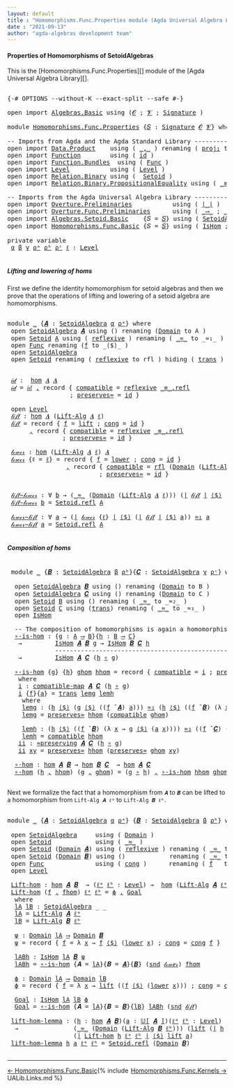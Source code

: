 ```yaml
---
layout: default
title : "Homomorphisms.Func.Properties module (Agda Universal Algebra Library)"
date : "2021-09-13"
author: "agda-algebras development team"
---
```


#### <a id="properties-of-homomorphisms-of-setoidalgebras">Properties of Homomorphisms of SetoidAlgebras</a>

This is the [Homomorphisms.Func.Properties][] module of the [Agda Universal Algebra Library][].

<pre class="Agda">

<a id="388" class="Symbol">{-#</a> <a id="392" class="Keyword">OPTIONS</a> <a id="400" class="Pragma">--without-K</a> <a id="412" class="Pragma">--exact-split</a> <a id="426" class="Pragma">--safe</a> <a id="433" class="Symbol">#-}</a>

<a id="438" class="Keyword">open</a> <a id="443" class="Keyword">import</a> <a id="450" href="Algebras.Basic.html" class="Module">Algebras.Basic</a> <a id="465" class="Keyword">using</a> <a id="471" class="Symbol">(</a><a id="472" href="Algebras.Basic.html#1130" class="Generalizable">𝓞</a> <a id="474" class="Symbol">;</a> <a id="476" href="Algebras.Basic.html#1132" class="Generalizable">𝓥</a> <a id="478" class="Symbol">;</a> <a id="480" href="Algebras.Basic.html#3858" class="Function">Signature</a> <a id="490" class="Symbol">)</a>

<a id="493" class="Keyword">module</a> <a id="500" href="Homomorphisms.Func.Properties.html" class="Module">Homomorphisms.Func.Properties</a> <a id="530" class="Symbol">{</a><a id="531" href="Homomorphisms.Func.Properties.html#531" class="Bound">𝑆</a> <a id="533" class="Symbol">:</a> <a id="535" href="Algebras.Basic.html#3858" class="Function">Signature</a> <a id="545" href="Algebras.Basic.html#1130" class="Generalizable">𝓞</a> <a id="547" href="Algebras.Basic.html#1132" class="Generalizable">𝓥</a><a id="548" class="Symbol">}</a> <a id="550" class="Keyword">where</a>

<a id="557" class="Comment">-- Imports from Agda and the Agda Standard Library ------------------------------------------</a>
<a id="651" class="Keyword">open</a> <a id="656" class="Keyword">import</a> <a id="663" href="Data.Product.html" class="Module">Data.Product</a>    <a id="679" class="Keyword">using</a> <a id="685" class="Symbol">(</a> <a id="687" href="Agda.Builtin.Sigma.html#236" class="InductiveConstructor Operator">_,_</a> <a id="691" class="Symbol">)</a> <a id="693" class="Keyword">renaming</a> <a id="702" class="Symbol">(</a> <a id="704" href="Agda.Builtin.Sigma.html#252" class="Field">proj₁</a> <a id="710" class="Symbol">to</a> <a id="713" class="Field">fst</a> <a id="717" class="Symbol">;</a> <a id="719" href="Agda.Builtin.Sigma.html#264" class="Field">proj₂</a> <a id="725" class="Symbol">to</a> <a id="728" class="Field">snd</a> <a id="732" class="Symbol">)</a>
<a id="734" class="Keyword">open</a> <a id="739" class="Keyword">import</a> <a id="746" href="Function.html" class="Module">Function</a>        <a id="762" class="Keyword">using</a> <a id="768" class="Symbol">(</a> <a id="770" href="Function.Base.html#615" class="Function">id</a> <a id="773" class="Symbol">)</a>
<a id="775" class="Keyword">open</a> <a id="780" class="Keyword">import</a> <a id="787" href="Function.Bundles.html" class="Module">Function.Bundles</a>  <a id="805" class="Keyword">using</a> <a id="811" class="Symbol">(</a> <a id="813" href="Function.Bundles.html#1868" class="Record">Func</a> <a id="818" class="Symbol">)</a>
<a id="820" class="Keyword">open</a> <a id="825" class="Keyword">import</a> <a id="832" href="Level.html" class="Module">Level</a>           <a id="848" class="Keyword">using</a> <a id="854" class="Symbol">(</a> <a id="856" href="Agda.Primitive.html#597" class="Postulate">Level</a> <a id="862" class="Symbol">)</a>
<a id="864" class="Keyword">open</a> <a id="869" class="Keyword">import</a> <a id="876" href="Relation.Binary.html" class="Module">Relation.Binary</a> <a id="892" class="Keyword">using</a> <a id="898" class="Symbol">(</a>  <a id="901" href="Relation.Binary.Bundles.html#1009" class="Record">Setoid</a> <a id="908" class="Symbol">)</a>
<a id="910" class="Keyword">open</a> <a id="915" class="Keyword">import</a> <a id="922" href="Relation.Binary.PropositionalEquality.html" class="Module">Relation.Binary.PropositionalEquality</a> <a id="960" class="Keyword">using</a> <a id="966" class="Symbol">(</a> <a id="968" href="Agda.Builtin.Equality.html#151" class="Datatype Operator">_≡_</a> <a id="972" class="Symbol">)</a>

<a id="975" class="Comment">-- Imports from the Agda Universal Algebra Library ------------------------------------------</a>
<a id="1069" class="Keyword">open</a> <a id="1074" class="Keyword">import</a> <a id="1081" href="Overture.Preliminaries.html" class="Module">Overture.Preliminaries</a>           <a id="1114" class="Keyword">using</a> <a id="1120" class="Symbol">(</a> <a id="1122" href="Overture.Preliminaries.html#4383" class="Function Operator">∣_∣</a> <a id="1126" class="Symbol">)</a>
<a id="1128" class="Keyword">open</a> <a id="1133" class="Keyword">import</a> <a id="1140" href="Overture.Func.Preliminaries.html" class="Module">Overture.Func.Preliminaries</a>      <a id="1173" class="Keyword">using</a> <a id="1179" class="Symbol">(</a> <a id="1181" href="Overture.Func.Preliminaries.html#803" class="Function Operator">_⟶_</a> <a id="1185" class="Symbol">;</a> <a id="1187" href="Overture.Func.Preliminaries.html#968" class="Function Operator">_∘_</a> <a id="1191" class="Symbol">;</a> <a id="1193" href="Overture.Func.Preliminaries.html#862" class="Function">𝑖𝑑</a> <a id="1196" class="Symbol">)</a>
<a id="1198" class="Keyword">open</a> <a id="1203" class="Keyword">import</a> <a id="1210" href="Algebras.Setoid.Basic.html" class="Module">Algebras.Setoid.Basic</a>    <a id="1235" class="Symbol">{</a><a id="1236" class="Argument">𝑆</a> <a id="1238" class="Symbol">=</a> <a id="1240" href="Homomorphisms.Func.Properties.html#531" class="Bound">𝑆</a><a id="1241" class="Symbol">}</a> <a id="1243" class="Keyword">using</a> <a id="1249" class="Symbol">(</a> <a id="1251" href="Algebras.Setoid.Basic.html#3313" class="Record">SetoidAlgebra</a> <a id="1265" class="Symbol">;</a> <a id="1267" href="Algebras.Setoid.Basic.html#4709" class="Function Operator">_̂_</a> <a id="1271" class="Symbol">;</a> <a id="1273" href="Algebras.Setoid.Basic.html#4949" class="Function">Lift-Alg</a> <a id="1282" class="Symbol">;</a> <a id="1284" href="Algebras.Setoid.Basic.html#4077" class="Function Operator">𝕌[_]</a> <a id="1289" class="Symbol">)</a>
<a id="1291" class="Keyword">open</a> <a id="1296" class="Keyword">import</a> <a id="1303" href="Homomorphisms.Func.Basic.html" class="Module">Homomorphisms.Func.Basic</a> <a id="1328" class="Symbol">{</a><a id="1329" class="Argument">𝑆</a> <a id="1331" class="Symbol">=</a> <a id="1333" href="Homomorphisms.Func.Properties.html#531" class="Bound">𝑆</a><a id="1334" class="Symbol">}</a> <a id="1336" class="Keyword">using</a> <a id="1342" class="Symbol">(</a> <a id="1344" href="Homomorphisms.Func.Basic.html#2010" class="Record">IsHom</a> <a id="1350" class="Symbol">;</a> <a id="1352" href="Homomorphisms.Func.Basic.html#1860" class="Function">compatible-map</a> <a id="1367" class="Symbol">;</a> <a id="1369" href="Homomorphisms.Func.Basic.html#1610" class="Function">≈preserving</a> <a id="1381" class="Symbol">;</a> <a id="1383" href="Homomorphisms.Func.Basic.html#2136" class="Function">hom</a> <a id="1387" class="Symbol">)</a>

<a id="1390" class="Keyword">private</a> <a id="1398" class="Keyword">variable</a>
 <a id="1408" href="Homomorphisms.Func.Properties.html#1408" class="Generalizable">α</a> <a id="1410" href="Homomorphisms.Func.Properties.html#1410" class="Generalizable">β</a> <a id="1412" href="Homomorphisms.Func.Properties.html#1412" class="Generalizable">γ</a> <a id="1414" href="Homomorphisms.Func.Properties.html#1414" class="Generalizable">ρᵃ</a> <a id="1417" href="Homomorphisms.Func.Properties.html#1417" class="Generalizable">ρᵇ</a> <a id="1420" href="Homomorphisms.Func.Properties.html#1420" class="Generalizable">ρᶜ</a> <a id="1423" href="Homomorphisms.Func.Properties.html#1423" class="Generalizable">ℓ</a> <a id="1425" class="Symbol">:</a> <a id="1427" href="Agda.Primitive.html#597" class="Postulate">Level</a>

</pre>

##### <a id="lifting-and-lowering">Lifting and lowering of homs</a>

First we define the identity homomorphism for setoid algebras and then we prove that the operations of lifting and lowering of a setoid algebra are homomorphisms.

<pre class="Agda">

<a id="1693" class="Keyword">module</a> <a id="1700" href="Homomorphisms.Func.Properties.html#1700" class="Module">_</a> <a id="1702" class="Symbol">{</a><a id="1703" href="Homomorphisms.Func.Properties.html#1703" class="Bound">𝑨</a> <a id="1705" class="Symbol">:</a> <a id="1707" href="Algebras.Setoid.Basic.html#3313" class="Record">SetoidAlgebra</a> <a id="1721" href="Homomorphisms.Func.Properties.html#1408" class="Generalizable">α</a> <a id="1723" href="Homomorphisms.Func.Properties.html#1414" class="Generalizable">ρᵃ</a><a id="1725" class="Symbol">}</a> <a id="1727" class="Keyword">where</a>
 <a id="1734" class="Keyword">open</a> <a id="1739" href="Algebras.Setoid.Basic.html#3313" class="Module">SetoidAlgebra</a> <a id="1753" href="Homomorphisms.Func.Properties.html#1703" class="Bound">𝑨</a> <a id="1755" class="Keyword">using</a> <a id="1761" class="Symbol">()</a> <a id="1764" class="Keyword">renaming</a> <a id="1773" class="Symbol">(</a><a id="1774" href="Algebras.Setoid.Basic.html#3376" class="Field">Domain</a> <a id="1781" class="Symbol">to</a> <a id="1784" class="Field">A</a> <a id="1786" class="Symbol">)</a>
 <a id="1789" class="Keyword">open</a> <a id="1794" href="Relation.Binary.Bundles.html#1009" class="Module">Setoid</a> <a id="1801" href="Homomorphisms.Func.Properties.html#1784" class="Field">A</a> <a id="1803" class="Keyword">using</a> <a id="1809" class="Symbol">(</a> <a id="1811" href="Relation.Binary.Structures.html#1646" class="Function">reflexive</a> <a id="1821" class="Symbol">)</a> <a id="1823" class="Keyword">renaming</a> <a id="1832" class="Symbol">(</a> <a id="1834" href="Relation.Binary.Bundles.html#1098" class="Field Operator">_≈_</a> <a id="1838" class="Symbol">to</a> <a id="1841" class="Field Operator">_≈₁_</a> <a id="1846" class="Symbol">)</a>
 <a id="1849" class="Keyword">open</a> <a id="1854" href="Function.Bundles.html#1868" class="Module">Func</a> <a id="1859" class="Keyword">renaming</a> <a id="1868" class="Symbol">(</a><a id="1869" href="Function.Bundles.html#1919" class="Field">f</a> <a id="1871" class="Symbol">to</a> <a id="1874" class="Field">_⟨$⟩_</a> <a id="1880" class="Symbol">)</a>
 <a id="1883" class="Keyword">open</a> <a id="1888" href="Algebras.Setoid.Basic.html#3313" class="Module">SetoidAlgebra</a>
 <a id="1903" class="Keyword">open</a> <a id="1908" href="Relation.Binary.Bundles.html#1009" class="Module">Setoid</a> <a id="1915" class="Keyword">renaming</a> <a id="1924" class="Symbol">(</a> <a id="1926" href="Relation.Binary.Structures.html#1646" class="Function">reflexive</a> <a id="1936" class="Symbol">to</a> <a id="1939" class="Function">rfl</a> <a id="1943" class="Symbol">)</a> <a id="1945" class="Keyword">hiding</a> <a id="1952" class="Symbol">(</a> <a id="1954" href="Relation.Binary.Structures.html#1620" class="Function">trans</a> <a id="1960" class="Symbol">)</a>


 <a id="1965" href="Homomorphisms.Func.Properties.html#1965" class="Function">𝒾𝒹</a> <a id="1968" class="Symbol">:</a>  <a id="1971" href="Homomorphisms.Func.Basic.html#2136" class="Function">hom</a> <a id="1975" href="Homomorphisms.Func.Properties.html#1703" class="Bound">𝑨</a> <a id="1977" href="Homomorphisms.Func.Properties.html#1703" class="Bound">𝑨</a>
 <a id="1980" href="Homomorphisms.Func.Properties.html#1965" class="Function">𝒾𝒹</a> <a id="1983" class="Symbol">=</a> <a id="1985" href="Overture.Func.Preliminaries.html#862" class="Function">𝑖𝑑</a> <a id="1988" href="Agda.Builtin.Sigma.html#236" class="InductiveConstructor Operator">,</a> <a id="1990" class="Keyword">record</a> <a id="1997" class="Symbol">{</a> <a id="1999" href="Homomorphisms.Func.Basic.html#2074" class="Field">compatible</a> <a id="2010" class="Symbol">=</a> <a id="2012" href="Relation.Binary.Structures.html#1646" class="Function">reflexive</a> <a id="2022" href="Agda.Builtin.Equality.html#208" class="InductiveConstructor">_≡_.refl</a>
                 <a id="2048" class="Symbol">;</a> <a id="2050" href="Homomorphisms.Func.Basic.html#2107" class="Field">preserves≈</a> <a id="2061" class="Symbol">=</a> <a id="2063" href="Function.Base.html#615" class="Function">id</a> <a id="2066" class="Symbol">}</a>

 <a id="2070" class="Keyword">open</a> <a id="2075" href="Level.html" class="Module">Level</a>
 <a id="2082" href="Homomorphisms.Func.Properties.html#2082" class="Function">𝓁𝒾𝒻𝓉</a> <a id="2087" class="Symbol">:</a> <a id="2089" href="Homomorphisms.Func.Basic.html#2136" class="Function">hom</a> <a id="2093" href="Homomorphisms.Func.Properties.html#1703" class="Bound">𝑨</a> <a id="2095" class="Symbol">(</a><a id="2096" href="Algebras.Setoid.Basic.html#4949" class="Function">Lift-Alg</a> <a id="2105" href="Homomorphisms.Func.Properties.html#1703" class="Bound">𝑨</a> <a id="2107" href="Homomorphisms.Func.Properties.html#1423" class="Generalizable">ℓ</a><a id="2108" class="Symbol">)</a>
 <a id="2111" href="Homomorphisms.Func.Properties.html#2082" class="Function">𝓁𝒾𝒻𝓉</a> <a id="2116" class="Symbol">=</a> <a id="2118" class="Keyword">record</a> <a id="2125" class="Symbol">{</a> <a id="2127" href="Function.Bundles.html#1919" class="Field">f</a> <a id="2129" class="Symbol">=</a> <a id="2131" href="Level.html#457" class="InductiveConstructor">lift</a> <a id="2136" class="Symbol">;</a> <a id="2138" href="Function.Bundles.html#1938" class="Field">cong</a> <a id="2143" class="Symbol">=</a> <a id="2145" href="Function.Base.html#615" class="Function">id</a> <a id="2148" class="Symbol">}</a>
      <a id="2156" href="Agda.Builtin.Sigma.html#236" class="InductiveConstructor Operator">,</a> <a id="2158" class="Keyword">record</a> <a id="2165" class="Symbol">{</a> <a id="2167" href="Homomorphisms.Func.Basic.html#2074" class="Field">compatible</a> <a id="2178" class="Symbol">=</a> <a id="2180" href="Relation.Binary.Structures.html#1646" class="Function">reflexive</a> <a id="2190" href="Agda.Builtin.Equality.html#208" class="InductiveConstructor">_≡_.refl</a>
               <a id="2214" class="Symbol">;</a> <a id="2216" href="Homomorphisms.Func.Basic.html#2107" class="Field">preserves≈</a> <a id="2227" class="Symbol">=</a> <a id="2229" href="Function.Base.html#615" class="Function">id</a> <a id="2232" class="Symbol">}</a>

 <a id="2236" href="Homomorphisms.Func.Properties.html#2236" class="Function">𝓁ℴ𝓌ℯ𝓇</a> <a id="2242" class="Symbol">:</a> <a id="2244" href="Homomorphisms.Func.Basic.html#2136" class="Function">hom</a> <a id="2248" class="Symbol">(</a><a id="2249" href="Algebras.Setoid.Basic.html#4949" class="Function">Lift-Alg</a> <a id="2258" href="Homomorphisms.Func.Properties.html#1703" class="Bound">𝑨</a> <a id="2260" href="Homomorphisms.Func.Properties.html#1423" class="Generalizable">ℓ</a><a id="2261" class="Symbol">)</a> <a id="2263" href="Homomorphisms.Func.Properties.html#1703" class="Bound">𝑨</a>
 <a id="2266" href="Homomorphisms.Func.Properties.html#2236" class="Function">𝓁ℴ𝓌ℯ𝓇</a> <a id="2272" class="Symbol">{</a><a id="2273" class="Argument">ℓ</a> <a id="2275" class="Symbol">=</a> <a id="2277" href="Homomorphisms.Func.Properties.html#2277" class="Bound">ℓ</a><a id="2278" class="Symbol">}</a> <a id="2280" class="Symbol">=</a> <a id="2282" class="Keyword">record</a> <a id="2289" class="Symbol">{</a> <a id="2291" href="Function.Bundles.html#1919" class="Field">f</a> <a id="2293" class="Symbol">=</a> <a id="2295" href="Level.html#470" class="Field">lower</a> <a id="2301" class="Symbol">;</a> <a id="2303" href="Function.Bundles.html#1938" class="Field">cong</a> <a id="2308" class="Symbol">=</a> <a id="2310" href="Function.Base.html#615" class="Function">id</a> <a id="2313" class="Symbol">}</a>
                <a id="2331" href="Agda.Builtin.Sigma.html#236" class="InductiveConstructor Operator">,</a> <a id="2333" class="Keyword">record</a> <a id="2340" class="Symbol">{</a> <a id="2342" href="Homomorphisms.Func.Basic.html#2074" class="Field">compatible</a> <a id="2353" class="Symbol">=</a> <a id="2355" href="Homomorphisms.Func.Properties.html#1939" class="Function">rfl</a> <a id="2359" class="Symbol">(</a><a id="2360" href="Algebras.Setoid.Basic.html#3376" class="Field">Domain</a> <a id="2367" class="Symbol">(</a><a id="2368" href="Algebras.Setoid.Basic.html#4949" class="Function">Lift-Alg</a> <a id="2377" href="Homomorphisms.Func.Properties.html#1703" class="Bound">𝑨</a> <a id="2379" href="Homomorphisms.Func.Properties.html#2277" class="Bound">ℓ</a><a id="2380" class="Symbol">))</a> <a id="2383" href="Agda.Builtin.Equality.html#208" class="InductiveConstructor">_≡_.refl</a>
                         <a id="2417" class="Symbol">;</a> <a id="2419" href="Homomorphisms.Func.Basic.html#2107" class="Field">preserves≈</a> <a id="2430" class="Symbol">=</a> <a id="2432" href="Function.Base.html#615" class="Function">id</a> <a id="2435" class="Symbol">}</a>


 <a id="2440" href="Homomorphisms.Func.Properties.html#2440" class="Function">𝓁𝒾𝒻𝓉∼𝓁ℴ𝓌ℯ𝓇</a> <a id="2451" class="Symbol">:</a> <a id="2453" class="Symbol">∀</a> <a id="2455" href="Homomorphisms.Func.Properties.html#2455" class="Bound">b</a> <a id="2457" class="Symbol">→</a> <a id="2459" class="Symbol">(</a><a id="2460" href="Relation.Binary.Bundles.html#1098" class="Field Operator">_≈_</a> <a id="2464" class="Symbol">(</a><a id="2465" href="Algebras.Setoid.Basic.html#3376" class="Field">Domain</a> <a id="2472" class="Symbol">(</a><a id="2473" href="Algebras.Setoid.Basic.html#4949" class="Function">Lift-Alg</a> <a id="2482" href="Homomorphisms.Func.Properties.html#1703" class="Bound">𝑨</a> <a id="2484" href="Homomorphisms.Func.Properties.html#1423" class="Generalizable">ℓ</a><a id="2485" class="Symbol">)))</a> <a id="2489" class="Symbol">(</a><a id="2490" href="Overture.Preliminaries.html#4383" class="Function Operator">∣</a> <a id="2492" href="Homomorphisms.Func.Properties.html#2082" class="Function">𝓁𝒾𝒻𝓉</a> <a id="2497" href="Overture.Preliminaries.html#4383" class="Function Operator">∣</a> <a id="2499" href="Homomorphisms.Func.Properties.html#1874" class="Field Operator">⟨$⟩</a> <a id="2503" class="Symbol">(</a><a id="2504" href="Overture.Preliminaries.html#4383" class="Function Operator">∣</a> <a id="2506" href="Homomorphisms.Func.Properties.html#2236" class="Function">𝓁ℴ𝓌ℯ𝓇</a> <a id="2512" href="Overture.Preliminaries.html#4383" class="Function Operator">∣</a> <a id="2514" href="Homomorphisms.Func.Properties.html#1874" class="Field Operator">⟨$⟩</a> <a id="2518" href="Homomorphisms.Func.Properties.html#2455" class="Bound">b</a><a id="2519" class="Symbol">))</a> <a id="2522" href="Homomorphisms.Func.Properties.html#2455" class="Bound">b</a>
 <a id="2525" href="Homomorphisms.Func.Properties.html#2440" class="Function">𝓁𝒾𝒻𝓉∼𝓁ℴ𝓌ℯ𝓇</a> <a id="2536" href="Homomorphisms.Func.Properties.html#2536" class="Bound">b</a> <a id="2538" class="Symbol">=</a> <a id="2540" href="Relation.Binary.Structures.html#1568" class="Function">Setoid.refl</a> <a id="2552" href="Homomorphisms.Func.Properties.html#1784" class="Field">A</a>

 <a id="2556" href="Homomorphisms.Func.Properties.html#2556" class="Function">𝓁ℴ𝓌ℯ𝓇∼𝓁𝒾𝒻𝓉</a> <a id="2567" class="Symbol">:</a> <a id="2569" class="Symbol">∀</a> <a id="2571" href="Homomorphisms.Func.Properties.html#2571" class="Bound">a</a> <a id="2573" class="Symbol">→</a> <a id="2575" class="Symbol">(</a><a id="2576" href="Overture.Preliminaries.html#4383" class="Function Operator">∣</a> <a id="2578" href="Homomorphisms.Func.Properties.html#2236" class="Function">𝓁ℴ𝓌ℯ𝓇</a> <a id="2584" class="Symbol">{</a><a id="2585" href="Homomorphisms.Func.Properties.html#1423" class="Generalizable">ℓ</a><a id="2586" class="Symbol">}</a> <a id="2588" href="Overture.Preliminaries.html#4383" class="Function Operator">∣</a> <a id="2590" href="Homomorphisms.Func.Properties.html#1874" class="Field Operator">⟨$⟩</a> <a id="2594" class="Symbol">(</a><a id="2595" href="Overture.Preliminaries.html#4383" class="Function Operator">∣</a> <a id="2597" href="Homomorphisms.Func.Properties.html#2082" class="Function">𝓁𝒾𝒻𝓉</a> <a id="2602" href="Overture.Preliminaries.html#4383" class="Function Operator">∣</a> <a id="2604" href="Homomorphisms.Func.Properties.html#1874" class="Field Operator">⟨$⟩</a> <a id="2608" href="Homomorphisms.Func.Properties.html#2571" class="Bound">a</a><a id="2609" class="Symbol">))</a> <a id="2612" href="Homomorphisms.Func.Properties.html#1841" class="Function Operator">≈₁</a> <a id="2615" href="Homomorphisms.Func.Properties.html#2571" class="Bound">a</a>
 <a id="2618" href="Homomorphisms.Func.Properties.html#2556" class="Function">𝓁ℴ𝓌ℯ𝓇∼𝓁𝒾𝒻𝓉</a> <a id="2629" href="Homomorphisms.Func.Properties.html#2629" class="Bound">a</a> <a id="2631" class="Symbol">=</a> <a id="2633" href="Relation.Binary.Structures.html#1568" class="Function">Setoid.refl</a> <a id="2645" href="Homomorphisms.Func.Properties.html#1784" class="Field">A</a>

</pre>


##### <a id="composition-of-homs">Composition of homs</a>

<pre class="Agda">

 <a id="2735" class="Keyword">module</a> <a id="2742" href="Homomorphisms.Func.Properties.html#2742" class="Module">_</a> <a id="2744" class="Symbol">{</a><a id="2745" href="Homomorphisms.Func.Properties.html#2745" class="Bound">𝑩</a> <a id="2747" class="Symbol">:</a> <a id="2749" href="Algebras.Setoid.Basic.html#3313" class="Record">SetoidAlgebra</a> <a id="2763" href="Homomorphisms.Func.Properties.html#1410" class="Generalizable">β</a> <a id="2765" href="Homomorphisms.Func.Properties.html#1417" class="Generalizable">ρᵇ</a><a id="2767" class="Symbol">}{</a><a id="2769" href="Homomorphisms.Func.Properties.html#2769" class="Bound">𝑪</a> <a id="2771" class="Symbol">:</a> <a id="2773" href="Algebras.Setoid.Basic.html#3313" class="Record">SetoidAlgebra</a> <a id="2787" href="Homomorphisms.Func.Properties.html#1412" class="Generalizable">γ</a> <a id="2789" href="Homomorphisms.Func.Properties.html#1420" class="Generalizable">ρᶜ</a><a id="2791" class="Symbol">}</a> <a id="2793" class="Keyword">where</a>

  <a id="2802" class="Keyword">open</a> <a id="2807" href="Algebras.Setoid.Basic.html#3313" class="Module">SetoidAlgebra</a> <a id="2821" href="Homomorphisms.Func.Properties.html#2745" class="Bound">𝑩</a> <a id="2823" class="Keyword">using</a> <a id="2829" class="Symbol">()</a> <a id="2832" class="Keyword">renaming</a> <a id="2841" class="Symbol">(</a><a id="2842" href="Algebras.Setoid.Basic.html#3376" class="Field">Domain</a> <a id="2849" class="Symbol">to</a> <a id="2852" class="Field">B</a> <a id="2854" class="Symbol">)</a>
  <a id="2858" class="Keyword">open</a> <a id="2863" href="Algebras.Setoid.Basic.html#3313" class="Module">SetoidAlgebra</a> <a id="2877" href="Homomorphisms.Func.Properties.html#2769" class="Bound">𝑪</a> <a id="2879" class="Keyword">using</a> <a id="2885" class="Symbol">()</a> <a id="2888" class="Keyword">renaming</a> <a id="2897" class="Symbol">(</a><a id="2898" href="Algebras.Setoid.Basic.html#3376" class="Field">Domain</a> <a id="2905" class="Symbol">to</a> <a id="2908" class="Field">C</a> <a id="2910" class="Symbol">)</a>
  <a id="2914" class="Keyword">open</a> <a id="2919" href="Relation.Binary.Bundles.html#1009" class="Module">Setoid</a> <a id="2926" href="Homomorphisms.Func.Properties.html#2852" class="Function">B</a> <a id="2928" class="Keyword">using</a> <a id="2934" class="Symbol">()</a> <a id="2937" class="Keyword">renaming</a> <a id="2946" class="Symbol">(</a> <a id="2948" href="Relation.Binary.Bundles.html#1098" class="Field Operator">_≈_</a> <a id="2952" class="Symbol">to</a> <a id="2955" class="Field Operator">_≈₂_</a> <a id="2960" class="Symbol">)</a>
  <a id="2964" class="Keyword">open</a> <a id="2969" href="Relation.Binary.Bundles.html#1009" class="Module">Setoid</a> <a id="2976" href="Homomorphisms.Func.Properties.html#2908" class="Field">C</a> <a id="2978" class="Keyword">using</a> <a id="2984" class="Symbol">(</a><a id="2985" href="Relation.Binary.Structures.html#1620" class="Function">trans</a><a id="2990" class="Symbol">)</a> <a id="2992" class="Keyword">renaming</a> <a id="3001" class="Symbol">(</a> <a id="3003" href="Relation.Binary.Bundles.html#1098" class="Field Operator">_≈_</a> <a id="3007" class="Symbol">to</a> <a id="3010" class="Field Operator">_≈₃_</a> <a id="3015" class="Symbol">)</a>
  <a id="3019" class="Keyword">open</a> <a id="3024" href="Homomorphisms.Func.Basic.html#2010" class="Module">IsHom</a>

  <a id="3033" class="Comment">-- The composition of homomorphisms is again a homomorphism</a>
  <a id="3095" href="Homomorphisms.Func.Properties.html#3095" class="Function">∘-is-hom</a> <a id="3104" class="Symbol">:</a> <a id="3106" class="Symbol">{</a><a id="3107" href="Homomorphisms.Func.Properties.html#3107" class="Bound">g</a> <a id="3109" class="Symbol">:</a> <a id="3111" href="Homomorphisms.Func.Properties.html#1784" class="Field">A</a> <a id="3113" href="Overture.Func.Preliminaries.html#803" class="Function Operator">⟶</a> <a id="3115" href="Homomorphisms.Func.Properties.html#2852" class="Function">B</a><a id="3116" class="Symbol">}{</a><a id="3118" href="Homomorphisms.Func.Properties.html#3118" class="Bound">h</a> <a id="3120" class="Symbol">:</a> <a id="3122" href="Homomorphisms.Func.Properties.html#2852" class="Function">B</a> <a id="3124" href="Overture.Func.Preliminaries.html#803" class="Function Operator">⟶</a> <a id="3126" href="Homomorphisms.Func.Properties.html#2908" class="Field">C</a><a id="3127" class="Symbol">}</a>
   <a id="3132" class="Symbol">→</a>         <a id="3142" href="Homomorphisms.Func.Basic.html#2010" class="Record">IsHom</a> <a id="3148" href="Homomorphisms.Func.Properties.html#1703" class="Bound">𝑨</a> <a id="3150" href="Homomorphisms.Func.Properties.html#2745" class="Bound">𝑩</a> <a id="3152" href="Homomorphisms.Func.Properties.html#3107" class="Bound">g</a> <a id="3154" class="Symbol">→</a> <a id="3156" href="Homomorphisms.Func.Basic.html#2010" class="Record">IsHom</a> <a id="3162" href="Homomorphisms.Func.Properties.html#2745" class="Bound">𝑩</a> <a id="3164" href="Homomorphisms.Func.Properties.html#2769" class="Bound">𝑪</a> <a id="3166" href="Homomorphisms.Func.Properties.html#3118" class="Bound">h</a>
             <a id="3181" class="Comment">-------------------------------------------------</a>
   <a id="3234" class="Symbol">→</a>         <a id="3244" href="Homomorphisms.Func.Basic.html#2010" class="Record">IsHom</a> <a id="3250" href="Homomorphisms.Func.Properties.html#1703" class="Bound">𝑨</a> <a id="3252" href="Homomorphisms.Func.Properties.html#2769" class="Bound">𝑪</a> <a id="3254" class="Symbol">(</a><a id="3255" href="Homomorphisms.Func.Properties.html#3118" class="Bound">h</a> <a id="3257" href="Overture.Func.Preliminaries.html#968" class="Function Operator">∘</a> <a id="3259" href="Homomorphisms.Func.Properties.html#3107" class="Bound">g</a><a id="3260" class="Symbol">)</a>

  <a id="3265" href="Homomorphisms.Func.Properties.html#3095" class="Function">∘-is-hom</a> <a id="3274" class="Symbol">{</a><a id="3275" href="Homomorphisms.Func.Properties.html#3275" class="Bound">g</a><a id="3276" class="Symbol">}</a> <a id="3278" class="Symbol">{</a><a id="3279" href="Homomorphisms.Func.Properties.html#3279" class="Bound">h</a><a id="3280" class="Symbol">}</a> <a id="3282" href="Homomorphisms.Func.Properties.html#3282" class="Bound">ghom</a> <a id="3287" href="Homomorphisms.Func.Properties.html#3287" class="Bound">hhom</a> <a id="3292" class="Symbol">=</a> <a id="3294" class="Keyword">record</a> <a id="3301" class="Symbol">{</a> <a id="3303" href="Homomorphisms.Func.Basic.html#2074" class="Field">compatible</a> <a id="3314" class="Symbol">=</a> <a id="3316" href="Homomorphisms.Func.Properties.html#3350" class="Function">i</a> <a id="3318" class="Symbol">;</a> <a id="3320" href="Homomorphisms.Func.Basic.html#2107" class="Field">preserves≈</a> <a id="3331" class="Symbol">=</a> <a id="3333" href="Homomorphisms.Func.Properties.html#3667" class="Function">ii</a> <a id="3336" class="Symbol">}</a>
   <a id="3341" class="Keyword">where</a>
   <a id="3350" href="Homomorphisms.Func.Properties.html#3350" class="Function">i</a> <a id="3352" class="Symbol">:</a> <a id="3354" href="Homomorphisms.Func.Basic.html#1860" class="Function">compatible-map</a> <a id="3369" href="Homomorphisms.Func.Properties.html#1703" class="Bound">𝑨</a> <a id="3371" href="Homomorphisms.Func.Properties.html#2769" class="Bound">𝑪</a> <a id="3373" class="Symbol">(</a><a id="3374" href="Homomorphisms.Func.Properties.html#3279" class="Bound">h</a> <a id="3376" href="Overture.Func.Preliminaries.html#968" class="Function Operator">∘</a> <a id="3378" href="Homomorphisms.Func.Properties.html#3275" class="Bound">g</a><a id="3379" class="Symbol">)</a>
   <a id="3384" href="Homomorphisms.Func.Properties.html#3350" class="Function">i</a> <a id="3386" class="Symbol">{</a><a id="3387" href="Homomorphisms.Func.Properties.html#3387" class="Bound">f</a><a id="3388" class="Symbol">}{</a><a id="3390" href="Homomorphisms.Func.Properties.html#3390" class="Bound">a</a><a id="3391" class="Symbol">}</a> <a id="3393" class="Symbol">=</a> <a id="3395" href="Relation.Binary.Structures.html#1620" class="Function">trans</a> <a id="3401" href="Homomorphisms.Func.Properties.html#3425" class="Function">lemg</a> <a id="3406" href="Homomorphisms.Func.Properties.html#3551" class="Function">lemh</a>
    <a id="3415" class="Keyword">where</a>
    <a id="3425" href="Homomorphisms.Func.Properties.html#3425" class="Function">lemg</a> <a id="3430" class="Symbol">:</a> <a id="3432" class="Symbol">(</a><a id="3433" href="Homomorphisms.Func.Properties.html#3279" class="Bound">h</a> <a id="3435" href="Homomorphisms.Func.Properties.html#1874" class="Field Operator">⟨$⟩</a> <a id="3439" class="Symbol">(</a><a id="3440" href="Homomorphisms.Func.Properties.html#3275" class="Bound">g</a> <a id="3442" href="Homomorphisms.Func.Properties.html#1874" class="Field Operator">⟨$⟩</a> <a id="3446" class="Symbol">((</a><a id="3448" href="Homomorphisms.Func.Properties.html#3387" class="Bound">f</a> <a id="3450" href="Algebras.Setoid.Basic.html#4709" class="Function Operator">̂</a> <a id="3452" href="Homomorphisms.Func.Properties.html#1703" class="Bound">𝑨</a><a id="3453" class="Symbol">)</a> <a id="3455" href="Homomorphisms.Func.Properties.html#3390" class="Bound">a</a><a id="3456" class="Symbol">)))</a> <a id="3460" href="Homomorphisms.Func.Properties.html#3010" class="Function Operator">≈₃</a> <a id="3463" class="Symbol">(</a><a id="3464" href="Homomorphisms.Func.Properties.html#3279" class="Bound">h</a> <a id="3466" href="Homomorphisms.Func.Properties.html#1874" class="Field Operator">⟨$⟩</a> <a id="3470" class="Symbol">((</a><a id="3472" href="Homomorphisms.Func.Properties.html#3387" class="Bound">f</a> <a id="3474" href="Algebras.Setoid.Basic.html#4709" class="Function Operator">̂</a> <a id="3476" href="Homomorphisms.Func.Properties.html#2745" class="Bound">𝑩</a><a id="3477" class="Symbol">)</a> <a id="3479" class="Symbol">(λ</a> <a id="3482" href="Homomorphisms.Func.Properties.html#3482" class="Bound">x</a> <a id="3484" class="Symbol">→</a> <a id="3486" href="Homomorphisms.Func.Properties.html#3275" class="Bound">g</a> <a id="3488" href="Homomorphisms.Func.Properties.html#1874" class="Field Operator">⟨$⟩</a> <a id="3492" class="Symbol">(</a><a id="3493" href="Homomorphisms.Func.Properties.html#3390" class="Bound">a</a> <a id="3495" href="Homomorphisms.Func.Properties.html#3482" class="Bound">x</a><a id="3496" class="Symbol">))))</a>
    <a id="3505" href="Homomorphisms.Func.Properties.html#3425" class="Function">lemg</a> <a id="3510" class="Symbol">=</a> <a id="3512" href="Homomorphisms.Func.Basic.html#2107" class="Field">preserves≈</a> <a id="3523" href="Homomorphisms.Func.Properties.html#3287" class="Bound">hhom</a> <a id="3528" class="Symbol">(</a><a id="3529" href="Homomorphisms.Func.Basic.html#2074" class="Field">compatible</a> <a id="3540" href="Homomorphisms.Func.Properties.html#3282" class="Bound">ghom</a><a id="3544" class="Symbol">)</a>

    <a id="3551" href="Homomorphisms.Func.Properties.html#3551" class="Function">lemh</a> <a id="3556" class="Symbol">:</a> <a id="3558" class="Symbol">(</a><a id="3559" href="Homomorphisms.Func.Properties.html#3279" class="Bound">h</a> <a id="3561" href="Homomorphisms.Func.Properties.html#1874" class="Field Operator">⟨$⟩</a> <a id="3565" class="Symbol">((</a><a id="3567" href="Homomorphisms.Func.Properties.html#3387" class="Bound">f</a> <a id="3569" href="Algebras.Setoid.Basic.html#4709" class="Function Operator">̂</a> <a id="3571" href="Homomorphisms.Func.Properties.html#2745" class="Bound">𝑩</a><a id="3572" class="Symbol">)</a> <a id="3574" class="Symbol">(λ</a> <a id="3577" href="Homomorphisms.Func.Properties.html#3577" class="Bound">x</a> <a id="3579" class="Symbol">→</a> <a id="3581" href="Homomorphisms.Func.Properties.html#3275" class="Bound">g</a> <a id="3583" href="Homomorphisms.Func.Properties.html#1874" class="Field Operator">⟨$⟩</a> <a id="3587" class="Symbol">(</a><a id="3588" href="Homomorphisms.Func.Properties.html#3390" class="Bound">a</a> <a id="3590" href="Homomorphisms.Func.Properties.html#3577" class="Bound">x</a><a id="3591" class="Symbol">))))</a> <a id="3596" href="Homomorphisms.Func.Properties.html#3010" class="Function Operator">≈₃</a> <a id="3599" class="Symbol">((</a><a id="3601" href="Homomorphisms.Func.Properties.html#3387" class="Bound">f</a> <a id="3603" href="Algebras.Setoid.Basic.html#4709" class="Function Operator">̂</a> <a id="3605" href="Homomorphisms.Func.Properties.html#2769" class="Bound">𝑪</a><a id="3606" class="Symbol">)</a> <a id="3608" class="Symbol">(λ</a> <a id="3611" href="Homomorphisms.Func.Properties.html#3611" class="Bound">x</a> <a id="3613" class="Symbol">→</a> <a id="3615" href="Homomorphisms.Func.Properties.html#3279" class="Bound">h</a> <a id="3617" href="Homomorphisms.Func.Properties.html#1874" class="Field Operator">⟨$⟩</a> <a id="3621" class="Symbol">(</a><a id="3622" href="Homomorphisms.Func.Properties.html#3275" class="Bound">g</a> <a id="3624" href="Homomorphisms.Func.Properties.html#1874" class="Field Operator">⟨$⟩</a> <a id="3628" class="Symbol">(</a><a id="3629" href="Homomorphisms.Func.Properties.html#3390" class="Bound">a</a> <a id="3631" href="Homomorphisms.Func.Properties.html#3611" class="Bound">x</a><a id="3632" class="Symbol">))))</a>
    <a id="3641" href="Homomorphisms.Func.Properties.html#3551" class="Function">lemh</a> <a id="3646" class="Symbol">=</a> <a id="3648" href="Homomorphisms.Func.Basic.html#2074" class="Field">compatible</a> <a id="3659" href="Homomorphisms.Func.Properties.html#3287" class="Bound">hhom</a>
   <a id="3667" href="Homomorphisms.Func.Properties.html#3667" class="Function">ii</a> <a id="3670" class="Symbol">:</a> <a id="3672" href="Homomorphisms.Func.Basic.html#1610" class="Function">≈preserving</a> <a id="3684" href="Homomorphisms.Func.Properties.html#1703" class="Bound">𝑨</a> <a id="3686" href="Homomorphisms.Func.Properties.html#2769" class="Bound">𝑪</a> <a id="3688" class="Symbol">(</a><a id="3689" href="Homomorphisms.Func.Properties.html#3279" class="Bound">h</a> <a id="3691" href="Overture.Func.Preliminaries.html#968" class="Function Operator">∘</a> <a id="3693" href="Homomorphisms.Func.Properties.html#3275" class="Bound">g</a><a id="3694" class="Symbol">)</a>
   <a id="3699" href="Homomorphisms.Func.Properties.html#3667" class="Function">ii</a> <a id="3702" href="Homomorphisms.Func.Properties.html#3702" class="Bound">xy</a> <a id="3705" class="Symbol">=</a> <a id="3707" href="Homomorphisms.Func.Basic.html#2107" class="Field">preserves≈</a> <a id="3718" href="Homomorphisms.Func.Properties.html#3287" class="Bound">hhom</a> <a id="3723" class="Symbol">(</a><a id="3724" href="Homomorphisms.Func.Basic.html#2107" class="Field">preserves≈</a> <a id="3735" href="Homomorphisms.Func.Properties.html#3282" class="Bound">ghom</a> <a id="3740" href="Homomorphisms.Func.Properties.html#3702" class="Bound">xy</a><a id="3742" class="Symbol">)</a>

  <a id="3747" href="Homomorphisms.Func.Properties.html#3747" class="Function">∘-hom</a> <a id="3753" class="Symbol">:</a> <a id="3755" href="Homomorphisms.Func.Basic.html#2136" class="Function">hom</a> <a id="3759" href="Homomorphisms.Func.Properties.html#1703" class="Bound">𝑨</a> <a id="3761" href="Homomorphisms.Func.Properties.html#2745" class="Bound">𝑩</a> <a id="3763" class="Symbol">→</a> <a id="3765" href="Homomorphisms.Func.Basic.html#2136" class="Function">hom</a> <a id="3769" href="Homomorphisms.Func.Properties.html#2745" class="Bound">𝑩</a> <a id="3771" href="Homomorphisms.Func.Properties.html#2769" class="Bound">𝑪</a>  <a id="3774" class="Symbol">→</a> <a id="3776" href="Homomorphisms.Func.Basic.html#2136" class="Function">hom</a> <a id="3780" href="Homomorphisms.Func.Properties.html#1703" class="Bound">𝑨</a> <a id="3782" href="Homomorphisms.Func.Properties.html#2769" class="Bound">𝑪</a>
  <a id="3786" href="Homomorphisms.Func.Properties.html#3747" class="Function">∘-hom</a> <a id="3792" class="Symbol">(</a><a id="3793" href="Homomorphisms.Func.Properties.html#3793" class="Bound">h</a> <a id="3795" href="Agda.Builtin.Sigma.html#236" class="InductiveConstructor Operator">,</a> <a id="3797" href="Homomorphisms.Func.Properties.html#3797" class="Bound">hhom</a><a id="3801" class="Symbol">)</a> <a id="3803" class="Symbol">(</a><a id="3804" href="Homomorphisms.Func.Properties.html#3804" class="Bound">g</a> <a id="3806" href="Agda.Builtin.Sigma.html#236" class="InductiveConstructor Operator">,</a> <a id="3808" href="Homomorphisms.Func.Properties.html#3808" class="Bound">ghom</a><a id="3812" class="Symbol">)</a> <a id="3814" class="Symbol">=</a> <a id="3816" class="Symbol">(</a><a id="3817" href="Homomorphisms.Func.Properties.html#3804" class="Bound">g</a> <a id="3819" href="Overture.Func.Preliminaries.html#968" class="Function Operator">∘</a> <a id="3821" href="Homomorphisms.Func.Properties.html#3793" class="Bound">h</a><a id="3822" class="Symbol">)</a> <a id="3824" href="Agda.Builtin.Sigma.html#236" class="InductiveConstructor Operator">,</a> <a id="3826" href="Homomorphisms.Func.Properties.html#3095" class="Function">∘-is-hom</a> <a id="3835" href="Homomorphisms.Func.Properties.html#3797" class="Bound">hhom</a> <a id="3840" href="Homomorphisms.Func.Properties.html#3808" class="Bound">ghom</a>

</pre>

Next we formalize the fact that a homomorphism from `𝑨` to `𝑩` can be lifted to a homomorphism from `Lift-Alg 𝑨 ℓᵃ` to `Lift-Alg 𝑩 ℓᵇ`.

<pre class="Agda">

<a id="4009" class="Keyword">module</a> <a id="4016" href="Homomorphisms.Func.Properties.html#4016" class="Module">_</a> <a id="4018" class="Symbol">{</a><a id="4019" href="Homomorphisms.Func.Properties.html#4019" class="Bound">𝑨</a> <a id="4021" class="Symbol">:</a> <a id="4023" href="Algebras.Setoid.Basic.html#3313" class="Record">SetoidAlgebra</a> <a id="4037" href="Homomorphisms.Func.Properties.html#1408" class="Generalizable">α</a> <a id="4039" href="Homomorphisms.Func.Properties.html#1414" class="Generalizable">ρᵃ</a><a id="4041" class="Symbol">}</a> <a id="4043" class="Symbol">{</a><a id="4044" href="Homomorphisms.Func.Properties.html#4044" class="Bound">𝑩</a> <a id="4046" class="Symbol">:</a> <a id="4048" href="Algebras.Setoid.Basic.html#3313" class="Record">SetoidAlgebra</a> <a id="4062" href="Homomorphisms.Func.Properties.html#1410" class="Generalizable">β</a> <a id="4064" href="Homomorphisms.Func.Properties.html#1417" class="Generalizable">ρᵇ</a><a id="4066" class="Symbol">}</a> <a id="4068" class="Keyword">where</a>

 <a id="4076" class="Keyword">open</a> <a id="4081" href="Algebras.Setoid.Basic.html#3313" class="Module">SetoidAlgebra</a>     <a id="4099" class="Keyword">using</a> <a id="4105" class="Symbol">(</a> <a id="4107" href="Algebras.Setoid.Basic.html#3376" class="Field">Domain</a> <a id="4114" class="Symbol">)</a>
 <a id="4117" class="Keyword">open</a> <a id="4122" href="Relation.Binary.Bundles.html#1009" class="Module">Setoid</a>            <a id="4140" class="Keyword">using</a> <a id="4146" class="Symbol">(</a> <a id="4148" href="Relation.Binary.Bundles.html#1098" class="Field Operator">_≈_</a> <a id="4152" class="Symbol">)</a>
 <a id="4155" class="Keyword">open</a> <a id="4160" href="Relation.Binary.Bundles.html#1009" class="Module">Setoid</a> <a id="4167" class="Symbol">(</a><a id="4168" href="Algebras.Setoid.Basic.html#3376" class="Field">Domain</a> <a id="4175" href="Homomorphisms.Func.Properties.html#4019" class="Bound">𝑨</a><a id="4176" class="Symbol">)</a> <a id="4178" class="Keyword">using</a> <a id="4184" class="Symbol">(</a> <a id="4186" href="Relation.Binary.Structures.html#1646" class="Function">reflexive</a> <a id="4196" class="Symbol">)</a> <a id="4198" class="Keyword">renaming</a> <a id="4207" class="Symbol">(</a> <a id="4209" href="Relation.Binary.Bundles.html#1098" class="Field Operator">_≈_</a> <a id="4213" class="Symbol">to</a> <a id="4216" class="Field Operator">_≈₁_</a> <a id="4221" class="Symbol">)</a>
 <a id="4224" class="Keyword">open</a> <a id="4229" href="Relation.Binary.Bundles.html#1009" class="Module">Setoid</a> <a id="4236" class="Symbol">(</a><a id="4237" href="Algebras.Setoid.Basic.html#3376" class="Field">Domain</a> <a id="4244" href="Homomorphisms.Func.Properties.html#4044" class="Bound">𝑩</a><a id="4245" class="Symbol">)</a> <a id="4247" class="Keyword">using</a> <a id="4253" class="Symbol">()</a>            <a id="4267" class="Keyword">renaming</a> <a id="4276" class="Symbol">(</a> <a id="4278" href="Relation.Binary.Bundles.html#1098" class="Field Operator">_≈_</a> <a id="4282" class="Symbol">to</a> <a id="4285" class="Field Operator">_≈₂_</a> <a id="4290" class="Symbol">)</a>
 <a id="4293" class="Keyword">open</a> <a id="4298" href="Function.Bundles.html#1868" class="Module">Func</a>              <a id="4316" class="Keyword">using</a> <a id="4322" class="Symbol">(</a> <a id="4324" href="Function.Bundles.html#1938" class="Field">cong</a> <a id="4329" class="Symbol">)</a>      <a id="4336" class="Keyword">renaming</a> <a id="4345" class="Symbol">(</a> <a id="4347" href="Function.Bundles.html#1919" class="Field">f</a>   <a id="4351" class="Symbol">to</a> <a id="4354" class="Field">_⟨$⟩_</a> <a id="4360" class="Symbol">)</a>
 <a id="4363" class="Keyword">open</a> <a id="4368" href="Level.html" class="Module">Level</a>

 <a id="4376" href="Homomorphisms.Func.Properties.html#4376" class="Function">Lift-hom</a> <a id="4385" class="Symbol">:</a> <a id="4387" href="Homomorphisms.Func.Basic.html#2136" class="Function">hom</a> <a id="4391" href="Homomorphisms.Func.Properties.html#4019" class="Bound">𝑨</a> <a id="4393" href="Homomorphisms.Func.Properties.html#4044" class="Bound">𝑩</a>  <a id="4396" class="Symbol">→</a> <a id="4398" class="Symbol">(</a><a id="4399" href="Homomorphisms.Func.Properties.html#4399" class="Bound">ℓᵃ</a> <a id="4402" href="Homomorphisms.Func.Properties.html#4402" class="Bound">ℓᵇ</a> <a id="4405" class="Symbol">:</a> <a id="4407" href="Agda.Primitive.html#597" class="Postulate">Level</a><a id="4412" class="Symbol">)</a> <a id="4414" class="Symbol">→</a>  <a id="4417" href="Homomorphisms.Func.Basic.html#2136" class="Function">hom</a> <a id="4421" class="Symbol">(</a><a id="4422" href="Algebras.Setoid.Basic.html#4949" class="Function">Lift-Alg</a> <a id="4431" href="Homomorphisms.Func.Properties.html#4019" class="Bound">𝑨</a> <a id="4433" href="Homomorphisms.Func.Properties.html#4399" class="Bound">ℓᵃ</a><a id="4435" class="Symbol">)</a> <a id="4437" class="Symbol">(</a><a id="4438" href="Algebras.Setoid.Basic.html#4949" class="Function">Lift-Alg</a> <a id="4447" href="Homomorphisms.Func.Properties.html#4044" class="Bound">𝑩</a> <a id="4449" href="Homomorphisms.Func.Properties.html#4402" class="Bound">ℓᵇ</a><a id="4451" class="Symbol">)</a>
 <a id="4454" href="Homomorphisms.Func.Properties.html#4376" class="Function">Lift-hom</a> <a id="4463" class="Symbol">(</a><a id="4464" href="Homomorphisms.Func.Properties.html#4464" class="Bound">f</a> <a id="4466" href="Agda.Builtin.Sigma.html#236" class="InductiveConstructor Operator">,</a> <a id="4468" href="Homomorphisms.Func.Properties.html#4468" class="Bound">fhom</a><a id="4472" class="Symbol">)</a> <a id="4474" href="Homomorphisms.Func.Properties.html#4474" class="Bound">ℓᵃ</a> <a id="4477" href="Homomorphisms.Func.Properties.html#4477" class="Bound">ℓᵇ</a> <a id="4480" class="Symbol">=</a> <a id="4482" href="Homomorphisms.Func.Properties.html#4736" class="Function">ϕ</a> <a id="4484" href="Agda.Builtin.Sigma.html#236" class="InductiveConstructor Operator">,</a> <a id="4486" href="Homomorphisms.Func.Properties.html#4833" class="Function">Goal</a>
  <a id="4493" class="Keyword">where</a>
  <a id="4501" href="Homomorphisms.Func.Properties.html#4501" class="Function">lA</a> <a id="4504" href="Homomorphisms.Func.Properties.html#4504" class="Function">lB</a> <a id="4507" class="Symbol">:</a> <a id="4509" href="Algebras.Setoid.Basic.html#3313" class="Record">SetoidAlgebra</a> <a id="4523" class="Symbol">_</a> <a id="4525" class="Symbol">_</a>
  <a id="4529" href="Homomorphisms.Func.Properties.html#4501" class="Function">lA</a> <a id="4532" class="Symbol">=</a> <a id="4534" href="Algebras.Setoid.Basic.html#4949" class="Function">Lift-Alg</a> <a id="4543" href="Homomorphisms.Func.Properties.html#4019" class="Bound">𝑨</a> <a id="4545" href="Homomorphisms.Func.Properties.html#4474" class="Bound">ℓᵃ</a>
  <a id="4550" href="Homomorphisms.Func.Properties.html#4504" class="Function">lB</a> <a id="4553" class="Symbol">=</a> <a id="4555" href="Algebras.Setoid.Basic.html#4949" class="Function">Lift-Alg</a> <a id="4564" href="Homomorphisms.Func.Properties.html#4044" class="Bound">𝑩</a> <a id="4566" href="Homomorphisms.Func.Properties.html#4477" class="Bound">ℓᵇ</a>

  <a id="4572" href="Homomorphisms.Func.Properties.html#4572" class="Function">ψ</a> <a id="4574" class="Symbol">:</a> <a id="4576" href="Algebras.Setoid.Basic.html#3376" class="Field">Domain</a> <a id="4583" href="Homomorphisms.Func.Properties.html#4501" class="Function">lA</a> <a id="4586" href="Overture.Func.Preliminaries.html#803" class="Function Operator">⟶</a> <a id="4588" href="Algebras.Setoid.Basic.html#3376" class="Field">Domain</a> <a id="4595" href="Homomorphisms.Func.Properties.html#4044" class="Bound">𝑩</a>
  <a id="4599" href="Homomorphisms.Func.Properties.html#4572" class="Function">ψ</a> <a id="4601" class="Symbol">=</a> <a id="4603" class="Keyword">record</a> <a id="4610" class="Symbol">{</a> <a id="4612" href="Function.Bundles.html#1919" class="Field">f</a> <a id="4614" class="Symbol">=</a> <a id="4616" class="Symbol">λ</a> <a id="4618" href="Homomorphisms.Func.Properties.html#4618" class="Bound">x</a> <a id="4620" class="Symbol">→</a> <a id="4622" href="Homomorphisms.Func.Properties.html#4464" class="Bound">f</a> <a id="4624" href="Homomorphisms.Func.Properties.html#4354" class="Field Operator">⟨$⟩</a> <a id="4628" class="Symbol">(</a><a id="4629" href="Level.html#470" class="Field">lower</a> <a id="4635" href="Homomorphisms.Func.Properties.html#4618" class="Bound">x</a><a id="4636" class="Symbol">)</a> <a id="4638" class="Symbol">;</a> <a id="4640" href="Function.Bundles.html#1938" class="Field">cong</a> <a id="4645" class="Symbol">=</a> <a id="4647" href="Function.Bundles.html#1938" class="Field">cong</a> <a id="4652" href="Homomorphisms.Func.Properties.html#4464" class="Bound">f</a> <a id="4654" class="Symbol">}</a>

  <a id="4659" href="Homomorphisms.Func.Properties.html#4659" class="Function">lABh</a> <a id="4664" class="Symbol">:</a> <a id="4666" href="Homomorphisms.Func.Basic.html#2010" class="Record">IsHom</a> <a id="4672" href="Homomorphisms.Func.Properties.html#4501" class="Function">lA</a> <a id="4675" href="Homomorphisms.Func.Properties.html#4044" class="Bound">𝑩</a> <a id="4677" href="Homomorphisms.Func.Properties.html#4572" class="Function">ψ</a>
  <a id="4681" href="Homomorphisms.Func.Properties.html#4659" class="Function">lABh</a> <a id="4686" class="Symbol">=</a> <a id="4688" href="Homomorphisms.Func.Properties.html#3095" class="Function">∘-is-hom</a> <a id="4697" class="Symbol">{</a><a id="4698" class="Argument">𝑨</a> <a id="4700" class="Symbol">=</a> <a id="4702" href="Homomorphisms.Func.Properties.html#4501" class="Function">lA</a><a id="4704" class="Symbol">}{</a><a id="4706" class="Argument">𝑩</a> <a id="4708" class="Symbol">=</a> <a id="4710" href="Homomorphisms.Func.Properties.html#4019" class="Bound">𝑨</a><a id="4711" class="Symbol">}{</a><a id="4713" href="Homomorphisms.Func.Properties.html#4044" class="Bound">𝑩</a><a id="4714" class="Symbol">}</a> <a id="4716" class="Symbol">(</a><a id="4717" href="Homomorphisms.Func.Properties.html#728" class="Field">snd</a> <a id="4721" href="Homomorphisms.Func.Properties.html#2236" class="Function">𝓁ℴ𝓌ℯ𝓇</a><a id="4726" class="Symbol">)</a> <a id="4728" href="Homomorphisms.Func.Properties.html#4468" class="Bound">fhom</a>

  <a id="4736" href="Homomorphisms.Func.Properties.html#4736" class="Function">ϕ</a> <a id="4738" class="Symbol">:</a> <a id="4740" href="Algebras.Setoid.Basic.html#3376" class="Field">Domain</a> <a id="4747" href="Homomorphisms.Func.Properties.html#4501" class="Function">lA</a> <a id="4750" href="Overture.Func.Preliminaries.html#803" class="Function Operator">⟶</a> <a id="4752" href="Algebras.Setoid.Basic.html#3376" class="Field">Domain</a> <a id="4759" href="Homomorphisms.Func.Properties.html#4504" class="Function">lB</a>
  <a id="4764" href="Homomorphisms.Func.Properties.html#4736" class="Function">ϕ</a> <a id="4766" class="Symbol">=</a> <a id="4768" class="Keyword">record</a> <a id="4775" class="Symbol">{</a> <a id="4777" href="Function.Bundles.html#1919" class="Field">f</a> <a id="4779" class="Symbol">=</a> <a id="4781" class="Symbol">λ</a> <a id="4783" href="Homomorphisms.Func.Properties.html#4783" class="Bound">x</a> <a id="4785" class="Symbol">→</a> <a id="4787" href="Level.html#457" class="InductiveConstructor">lift</a> <a id="4792" class="Symbol">((</a><a id="4794" href="Homomorphisms.Func.Properties.html#4464" class="Bound">f</a> <a id="4796" href="Homomorphisms.Func.Properties.html#4354" class="Field Operator">⟨$⟩</a> <a id="4800" class="Symbol">(</a><a id="4801" href="Level.html#470" class="Field">lower</a> <a id="4807" href="Homomorphisms.Func.Properties.html#4783" class="Bound">x</a><a id="4808" class="Symbol">)))</a> <a id="4812" class="Symbol">;</a> <a id="4814" href="Function.Bundles.html#1938" class="Field">cong</a> <a id="4819" class="Symbol">=</a> <a id="4821" href="Function.Bundles.html#1938" class="Field">cong</a> <a id="4826" href="Homomorphisms.Func.Properties.html#4464" class="Bound">f</a> <a id="4828" class="Symbol">}</a>

  <a id="4833" href="Homomorphisms.Func.Properties.html#4833" class="Function">Goal</a> <a id="4838" class="Symbol">:</a> <a id="4840" href="Homomorphisms.Func.Basic.html#2010" class="Record">IsHom</a> <a id="4846" href="Homomorphisms.Func.Properties.html#4501" class="Function">lA</a> <a id="4849" href="Homomorphisms.Func.Properties.html#4504" class="Function">lB</a> <a id="4852" href="Homomorphisms.Func.Properties.html#4736" class="Function">ϕ</a>
  <a id="4856" href="Homomorphisms.Func.Properties.html#4833" class="Function">Goal</a> <a id="4861" class="Symbol">=</a> <a id="4863" href="Homomorphisms.Func.Properties.html#3095" class="Function">∘-is-hom</a> <a id="4872" class="Symbol">{</a><a id="4873" class="Argument">𝑨</a> <a id="4875" class="Symbol">=</a> <a id="4877" href="Homomorphisms.Func.Properties.html#4501" class="Function">lA</a><a id="4879" class="Symbol">}{</a><a id="4881" class="Argument">𝑩</a> <a id="4883" class="Symbol">=</a> <a id="4885" href="Homomorphisms.Func.Properties.html#4044" class="Bound">𝑩</a><a id="4886" class="Symbol">}{</a><a id="4888" href="Homomorphisms.Func.Properties.html#4504" class="Function">lB</a><a id="4890" class="Symbol">}</a> <a id="4892" href="Homomorphisms.Func.Properties.html#4659" class="Function">lABh</a> <a id="4897" class="Symbol">(</a><a id="4898" href="Homomorphisms.Func.Properties.html#728" class="Field">snd</a> <a id="4902" href="Homomorphisms.Func.Properties.html#2082" class="Function">𝓁𝒾𝒻𝓉</a><a id="4906" class="Symbol">)</a>

 <a id="4910" href="Homomorphisms.Func.Properties.html#4910" class="Function">lift-hom-lemma</a> <a id="4925" class="Symbol">:</a> <a id="4927" class="Symbol">(</a><a id="4928" href="Homomorphisms.Func.Properties.html#4928" class="Bound">h</a> <a id="4930" class="Symbol">:</a> <a id="4932" href="Homomorphisms.Func.Basic.html#2136" class="Function">hom</a> <a id="4936" href="Homomorphisms.Func.Properties.html#4019" class="Bound">𝑨</a> <a id="4938" href="Homomorphisms.Func.Properties.html#4044" class="Bound">𝑩</a><a id="4939" class="Symbol">)(</a><a id="4941" href="Homomorphisms.Func.Properties.html#4941" class="Bound">a</a> <a id="4943" class="Symbol">:</a> <a id="4945" href="Algebras.Setoid.Basic.html#4077" class="Function Operator">𝕌[</a> <a id="4948" href="Homomorphisms.Func.Properties.html#4019" class="Bound">𝑨</a> <a id="4950" href="Algebras.Setoid.Basic.html#4077" class="Function Operator">]</a><a id="4951" class="Symbol">)(</a><a id="4953" href="Homomorphisms.Func.Properties.html#4953" class="Bound">ℓᵃ</a> <a id="4956" href="Homomorphisms.Func.Properties.html#4956" class="Bound">ℓᵇ</a> <a id="4959" class="Symbol">:</a> <a id="4961" href="Agda.Primitive.html#597" class="Postulate">Level</a><a id="4966" class="Symbol">)</a>
  <a id="4970" class="Symbol">→</a>               <a id="4986" class="Symbol">(</a><a id="4987" href="Relation.Binary.Bundles.html#1098" class="Field Operator">_≈_</a> <a id="4991" class="Symbol">(</a><a id="4992" href="Algebras.Setoid.Basic.html#3376" class="Field">Domain</a> <a id="4999" class="Symbol">(</a><a id="5000" href="Algebras.Setoid.Basic.html#4949" class="Function">Lift-Alg</a> <a id="5009" href="Homomorphisms.Func.Properties.html#4044" class="Bound">𝑩</a> <a id="5011" href="Homomorphisms.Func.Properties.html#4956" class="Bound">ℓᵇ</a><a id="5013" class="Symbol">)))</a> <a id="5017" class="Symbol">(</a><a id="5018" href="Level.html#457" class="InductiveConstructor">lift</a> <a id="5023" class="Symbol">(</a><a id="5024" href="Overture.Preliminaries.html#4383" class="Function Operator">∣</a> <a id="5026" href="Homomorphisms.Func.Properties.html#4928" class="Bound">h</a> <a id="5028" href="Overture.Preliminaries.html#4383" class="Function Operator">∣</a> <a id="5030" href="Homomorphisms.Func.Properties.html#4354" class="Field Operator">⟨$⟩</a> <a id="5034" href="Homomorphisms.Func.Properties.html#4941" class="Bound">a</a><a id="5035" class="Symbol">))</a>
                  <a id="5056" class="Symbol">(</a><a id="5057" href="Overture.Preliminaries.html#4383" class="Function Operator">∣</a> <a id="5059" href="Homomorphisms.Func.Properties.html#4376" class="Function">Lift-hom</a> <a id="5068" href="Homomorphisms.Func.Properties.html#4928" class="Bound">h</a> <a id="5070" href="Homomorphisms.Func.Properties.html#4953" class="Bound">ℓᵃ</a> <a id="5073" href="Homomorphisms.Func.Properties.html#4956" class="Bound">ℓᵇ</a> <a id="5076" href="Overture.Preliminaries.html#4383" class="Function Operator">∣</a> <a id="5078" href="Homomorphisms.Func.Properties.html#4354" class="Field Operator">⟨$⟩</a> <a id="5082" href="Level.html#457" class="InductiveConstructor">lift</a> <a id="5087" href="Homomorphisms.Func.Properties.html#4941" class="Bound">a</a><a id="5088" class="Symbol">)</a>
 <a id="5091" href="Homomorphisms.Func.Properties.html#4910" class="Function">lift-hom-lemma</a> <a id="5106" href="Homomorphisms.Func.Properties.html#5106" class="Bound">h</a> <a id="5108" href="Homomorphisms.Func.Properties.html#5108" class="Bound">a</a> <a id="5110" href="Homomorphisms.Func.Properties.html#5110" class="Bound">ℓᵃ</a> <a id="5113" href="Homomorphisms.Func.Properties.html#5113" class="Bound">ℓᵇ</a> <a id="5116" class="Symbol">=</a> <a id="5118" href="Relation.Binary.Structures.html#1568" class="Function">Setoid.refl</a> <a id="5130" class="Symbol">(</a><a id="5131" href="Algebras.Setoid.Basic.html#3376" class="Field">Domain</a> <a id="5138" href="Homomorphisms.Func.Properties.html#4044" class="Bound">𝑩</a><a id="5139" class="Symbol">)</a>

</pre>

--------------------------------

<span style="float:left;">[← Homomorphisms.Func.Basic](Homomorphisms.Func.Basic.html)</span>
<span style="float:right;">[Homomorphisms.Func.Kernels →](Homomorphisms.Func.Kernels.html)</span>

{% include UALib.Links.md %}
